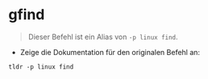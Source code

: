 # gfind

> Dieser Befehl ist ein Alias von `-p linux find`.

- Zeige die Dokumentation für den originalen Befehl an:

`tldr -p linux find`
